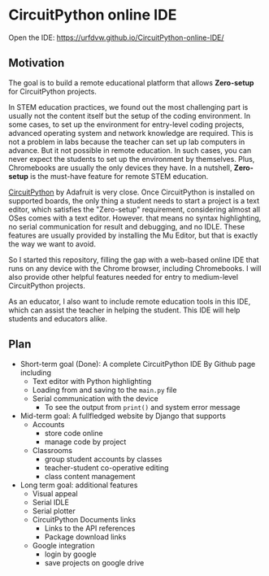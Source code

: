 # CircuitPython online IDE
Open the IDE: https://urfdvw.github.io/CircuitPython-online-IDE/

## Motivation
The goal is to build a remote educational platform that allows **Zero-setup** for CircuitPython projects.

In STEM education practices, we found out the most challenging part is usually not the content itself but the setup of the coding environment. In some cases, to set up the environment for entry-level coding projects, advanced operating system and network knowledge are required. This is not a problem in labs because the teacher can set up lab computers in advance. But it not possible in remote education. In such cases, you can never expect the students to set up the environment by themselves. Plus, Chromebooks are usually the only devices they have. In a nutshell, **Zero-setup** is the must-have feature for remote STEM education.

[CircuitPython](https://circuitpython.org/) by Adafruit is very close. Once CircuitPython is installed on supported boards, the only thing a student needs to start a project is a text editor, which satisfies the "Zero-setup" requirement, considering almost all OSes comes with a text editor. However. that means no syntax highlighting, no serial communication for result and debugging, and no IDLE. These features are usually provided by installing the Mu Editor, but that is exactly the way we want to avoid.

So I started this repository, filling the gap with a web-based online IDE that runs on any device with the Chrome browser, including Chromebooks. I will also provide other helpful features needed for entry to medium-level CircuitPython projects.

As an educator, I also want to include remote education tools in this IDE, which can assist the teacher in helping the student. This IDE will help students and educators alike.

## Plan
- Short-term goal (Done): A complete CircuitPython IDE By Github page including
    - Text editor with Python highlighting
    - Loading from and saving to the `main.py` file
    - Serial communication with the device
        - To see the output from `print()` and system error message
- Mid-term goal: A fullfledged website by Django that supports
    - Accounts
        - store code online
        - manage code by project
    - Classrooms
        - group student accounts by classes
        - teacher-student co-operative editing
        - class content management
- Long term goal: additional features
    - Visual appeal
    - Serial IDLE
    - Serial plotter
    - CircuitPython Documents links
        - Links to the API references
        - Package download links
    - Google integration
        - login by google
        - save projects on google drive
